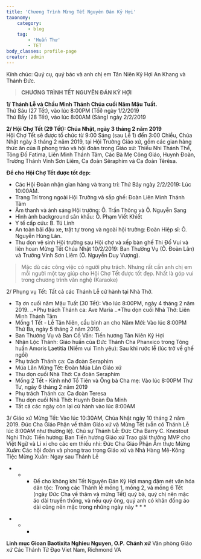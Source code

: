 ```yaml
---
title: 'Chương Trình Mừng Tết Nguyên Đán Kỷ Hợi'
taxonomy:
    category:
        - blog
    tag:
        - 'Huấn Thư'
        - TET
body_classes: profile-page
creator: admin
---
```


Kính chúc: Quý cụ, quý bác và anh chị em
Tân Niên Kỷ Hợi An Khang và Thánh Đức.

  
> **CHƯƠNG TRÌNH  TẾT NGUYÊN ĐÁN KỶ HỢI** 

**1/ Thánh Lễ và Chầu Mình Thánh Chúa cuối Năm Mậu Tuất.**
<br>Thứ Sáu (27 Tết), vào lúc 8:00PM (Tối) ngày 1/2/2019 
<br>Thứ Bẩy (28 Tết), vào lúc 8:00AM (Sáng) ngày 2/2/2019 
 
**2/ Hội Chợ Tết (29 Tết): Chúa Nhật, ngày 3 tháng 2 năm 2019**
<br>Hội Chợ Tết sẽ được tổ chức từ 9:00 Sáng (sau Lễ 1) đến 3:00 Chiều, Chúa Nhật ngày 3 tháng 2 năm 2019, tại Hội Trường Giáo xứ, gồm các gian hàng thức ăn của 8 phong trào và hội đoàn trong Giáo xứ: Thiếu Nhi Thánh Thể, Tông Đồ Fatima, Liên Minh Thánh Tâm, Các Bà Mẹ Công Giáo,  Huynh Đoàn, Trường Thánh Vinh Sơn Liêm, Ca đoàn Sêraphim và Ca đoàn Têrêsa. 
 
**Để cho Hội Chợ Tết được tốt đẹp:**
- Các Hội Đoàn nhận gian hàng và trang trí: Thứ Bảy ngày 2/2/2019: Lúc 10:00AM. 
- Trang Trí trong ngoài Hội Trường và sắp ghế: Đoàn Liên Minh Thánh Tâm
- Âm thanh và ánh sáng Hội trường: Ô. Trần Thông và Ô. Nguyễn Sang
- Hình ảnh background sân khấu: Ô. Phạm Viết Khiết
- Y tế cấp cứu: B. Tú Linh
- An toàn bãi đậu xe, trật tự trong và ngoài hội trường: Đoàn Hiệp sĩ: Ô. Nguyễn Hùng Lân.
- Thu dọn  vệ sinh Hội trường sau Hội chợ và xếp bàn ghế Thi Đố Vui và liên hoan Mừng Tết Chúa Nhật 10/2/2019: Ban Thường Vụ (Ô. Đoàn Lân) và Trường Vinh Sơn Liêm (Ô. Nguyễn Duy Vượng).
 
> Mặc dù các công việc có người phụ trách. Nhưng rất cần anh chị em mỗi người một tay giúp cho Hội Chợ Tết được tốt đẹp. Nhất là góp vui trong chương trình văn nghệ (Karaoke) 
 
2/ Phụng vụ Tết: Tất cả các Thánh Lễ cử hành tại Nhà Thờ.
 
* Tạ ơn cuối năm Mậu Tuất (30 Tết):  Vào lúc 8:00PM,  ngày 4 tháng 2 năm 2019.
..*Phụ trách Thánh ca: Ave Maria
..*Thu dọn cuối Nhà Thờ: Liên Minh Thánh Tâm
* Mồng 1 Tết - Lễ Tân Niên, cầu bình an cho Năm Mới: Vào lúc 8:00PM Thứ Ba, ngày 5 tháng 2 năm 2019.
* Ban Thường Vụ và Ban Cố Vấn: Tiến hương Tân Niên Kỷ Hợi
* Nhận Lộc Thánh: Giáo huấn của Đức Thánh Cha Phanxico trong Tông huấn Amoris Laetitia (Niềm vui         Tình yêu): Sau khi rước lễ (lúc trở về ghế ngồi)
* Phụ trách Thánh ca: Ca đoàn Seraphim
*  Múa Lân Mừng Tết: Đoàn Múa Lân Giáo xứ
* Thu dọn cuối Nhà Thờ: Ca đoàn Seraphim
* Mồng 2 Tết - Kính nhớ Tổ Tiên và Ông bà Cha mẹ: Vào lúc 8:00PM Thứ Tư, ngày 6 tháng 2 năm 2019 
* Phụ trách Thánh ca: Ca đoàn Teresa
* Thu dọn cuối Nhà Thờ: Huynh Đoàn Đa Minh
* Tất cả các ngày còn lại cử hành vào lúc 8:00AM
 
3/ Giáo xứ Mừng Tết: 
Vào lúc 10:30AM, Chúa Nhật ngày 10 tháng 2 năm 2019. Đức Cha Giáo Phận về thăm Giáo xứ và Mừng Tết (vẫn có Thánh Lễ lúc 8:00AM như thường lệ).
Chủ sự Thánh Lễ: Đức Cha Barry C. Knestout
Nghi Thức Tiến hương: Ban Tiến hương Giáo xứ
Trao giải thưởng MVP cho Việt Ngữ và Lì xi cho các em thiếu nhi: Đức Cha Giáo Phận
Ẩm thực Mừng Xuân: Các hội đoàn và phong trao trong Giáo xứ và Nhà Hàng Mê-Kông
Tiệc Mừng Xuân: Ngay sau Thánh Lễ
 
* * * Để cho không khí Tết Nguyên Đán Kỷ Hợi mang đậm nét văn hóa dân tộc: Trong các Thánh lễ mồng 1, mồng 2, và mồng 6 Tết (ngày Đức Cha về thăm và mừng Tết) quý bà, quý chị nên mặc áo dài truyền thống, và nếu quý ông, quý anh có khăn đống áo dài cũng nên mặc trong những ngày này * * * 

+ + +
**Linh mục Gioan Baotixita Nghieu Nguyen, O.P.**
**Chánh xứ**
Văn phòng Giáo xứ
Các Thánh Tử Đạo Viet Nam, Richmond VA
